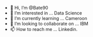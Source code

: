 - 👋 Hi, I’m @Bate90
- 👀 I’m interested in ... Data Science
- 🌱 I’m currently learning ... Cameroon
- 💞️ I’m looking to collaborate on ... IBM
- 📫 How to reach me ... Linkedin.

<!---
Bate90/Bate90 is a ✨ special ✨ repository because its `README.md` (this file) appears on your GitHub profile.
You can click the Preview link to take a look at your changes.
--->
